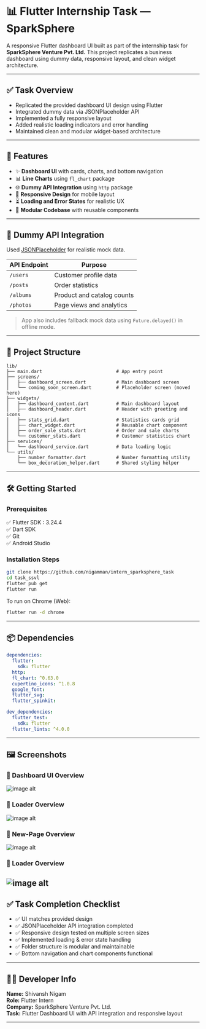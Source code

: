 # 📊 Flutter Internship Task — SparkSphere

A responsive Flutter dashboard UI built as part of the internship task for **SparkSphere Venture Pvt. Ltd.** This project replicates a business dashboard using dummy data, responsive layout, and clean widget architecture.

---

## ✅ Task Overview

- Replicated the provided dashboard UI design using Flutter
- Integrated dummy data via JSONPlaceholder API
- Implemented a fully responsive layout
- Added realistic loading indicators and error handling
- Maintained clean and modular widget-based architecture

---

## 🚀 Features

- ✨ **Dashboard UI** with cards, charts, and bottom navigation
- 📊 **Line Charts** using `fl_chart` package
- 🌐 **Dummy API Integration** using `http` package
- 📱 **Responsive Design** for mobile layout
- ⏳ **Loading and Error States** for realistic UX
- 🧱 **Modular Codebase** with reusable components

---

## 🔗 Dummy API Integration

Used [JSONPlaceholder](https://jsonplaceholder.typicode.com) for realistic mock data.

| API Endpoint | Purpose                    |
|--------------|-----------------------------|
| `/users`     | Customer profile data       |
| `/posts`     | Order statistics            |
| `/albums`    | Product and catalog counts  |
| `/photos`    | Page views and analytics    |

> App also includes fallback mock data using `Future.delayed()` in offline mode.

---

## 📁 Project Structure

```plaintext
lib/
├── main.dart                           # App entry point
├── screens/
│   ├── dashboard_screen.dart           # Main dashboard screen
│   └── coming_soon_screen.dart         # Placeholder screen (moved here)
├── widgets/
│   ├── dashboard_content.dart          # Main dashboard layout
│   ├── dashboard_header.dart           # Header with greeting and icons
│   ├── stats_grid.dart                 # Statistics cards grid
│   ├── chart_widget.dart               # Reusable chart component
│   ├── order_sale_stats.dart           # Order and sale charts
│   └── customer_stats.dart             # Customer statistics chart
├── services/
│   └── dashboard_service.dart          # Data loading logic
└── utils/
    ├── number_formatter.dart           # Number formatting utility
    └── box_decoration_helper.dart      # Shared styling helper
```

---

## 🛠️ Getting Started

### Prerequisites

✅ Flutter SDK : 3.24.4  
✅ Dart SDK  
✅ Git  
✅ Android Studio 

### Installation Steps

```bash
git clone https://github.com/nigamman/intern_sparksphere_task
cd task_ssvl
flutter pub get
flutter run
```

To run on Chrome (Web):

```bash
flutter run -d chrome
```

---

## 📦 Dependencies

```yaml
dependencies:
  flutter:
    sdk: flutter
  http: 
  fl_chart: ^0.63.0
  cupertino_icons: ^1.0.8
  google_font:
  flutter_svg:
  flutter_spinkit:

dev_dependencies:
  flutter_test:
    sdk: flutter
  flutter_lints: ^4.0.0
```

---

## 🖼️ Screenshots

### 📌 Dashboard UI Overview
![image alt](https://github.com/nigamman/intern_sparksphere_task/blob/6b19e603ef02ade620daad5b293965976b9cf8bb/screenshot_dashboard.png)

### 📌 Loader Overview
![image alt](https://github.com/nigamman/intern_sparksphere_task/blob/6b19e603ef02ade620daad5b293965976b9cf8bb/screenshot_loading.png)

### 📌 New-Page Overview
![image alt](https://github.com/nigamman/intern_sparksphere_task/blob/6b19e603ef02ade620daad5b293965976b9cf8bb/new-page_screenshot.png)

### 📌 Loader Overview
![image alt](https://github.com/nigamman/intern_sparksphere_task/blob/254f3fccc53054a14e94b4d6ac232a2bd7f3b49d/screenshot_cust-graph.png)
---

## ✅ Task Completion Checklist

- ✅ UI matches provided design
- ✅ JSONPlaceholder API integration completed
- ✅ Responsive design tested on multiple screen sizes
- ✅ Implemented loading & error state handling
- ✅ Folder structure is modular and maintainable
- ✅ Bottom navigation and chart components functional

---

## 👨‍💻 Developer Info

**Name:** Shivansh Nigam  
**Role:** Flutter Intern  
**Company:** SparkSphere Venture Pvt. Ltd.  
**Task:** Flutter Dashboard UI with API integration and responsive layout

---

